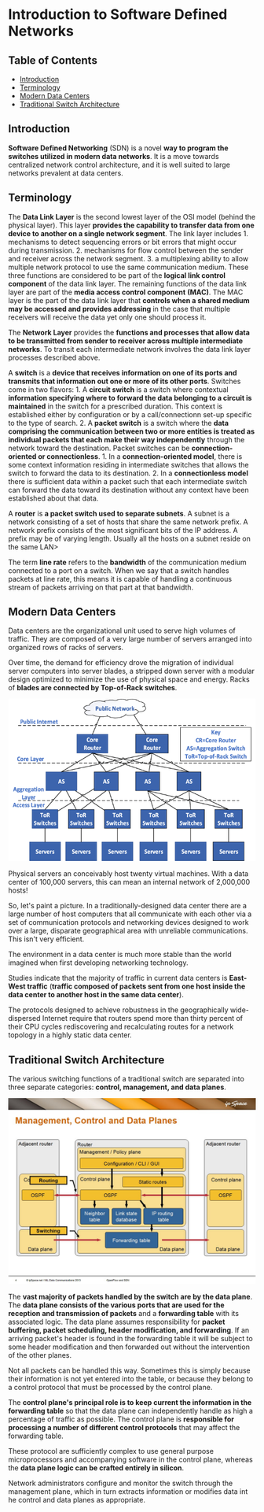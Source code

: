 # Introduction to Software Defined Networks

## Table of Contents
* [Introduction](#introduction)
* [Terminology](#terminology)
* [Modern Data Centers](#modern-data-centers)
* [Traditional Switch Architecture](#traditional-switch-architecture)

## Introduction

**Software Defined Networking** (SDN) is a novel **way to program the switches utilized in modern data networks**. It is a move towards centralized network control architecture, and it is well suited to large networks prevalent at data centers.

## Terminology

The **Data Link Layer** is the second lowest layer of the OSI model (behind the physical layer). This layer **provides the capability to transfer data from one device to another on a single network segment**. The link layer includes
    1. mechanisms to detect sequencing errors or bit errors that might occur during transmission.
    2. mechanisms for flow control between the sender and receiver across the network segment.
    3. a multiplexing ability to allow multiple network protocol to use the same communication medium.
These three functions are considered to be part of the **logical link control component** of the data link layer. The remaining functions of the data link layer are part of the **media access control component** **(MAC)**. The MAC layer is the part of the data link layer that **controls when a shared medium may be accessed and provides addressing** in the case that multiple receivers will receive the data yet only one should process it.

The **Network Layer** provides the **functions and processes that allow data to be transmitted from sender to receiver across multiple intermediate networks**. To transit each intermediate network involves the data link layer processes described above.

A **switch** is a **device that receives information on one of its ports and transmits that information out one or more of its other ports**. Switches come in two flavors:
    1. A **circuit switch** is a switch where contextual **information specifying where to forward the data belonging to a circuit is maintained** in the switch for a prescribed duration. This context is established either by configuration or by a call/connectionn set-up specific to the type of search.
    2. A **packet switch** is a switch where the **data comprising the communication between two or more entities is treated as individual packets that each make their way independently** through the network toward the destination. Packet switches can be **connection-oriented or connectionless**.
        1. In a **connection-oriented model**, there is some context information residing in intermediate switches that allows the switch to forward the data to its destination.
        2. In a **connectionless model** there is sufficient data within a packet such that each intermediate switch can forward the data toward its destination without any context have been established about that data.

A **router** is **a packet switch used to separate subnets**. A subnet is a network consisting of a set of hosts that share the same network prefix. A network prefix consists of the most significant bits of the IP address. A prefix may be of varying length. Usually all the hosts on a subnet reside on the same LAN>

The term **line rate** refers to the **bandwidth** of the communication medium connected to a port on a switch. When we say that a switch handles packets at line rate, this means it is capable of handling a continuous stream of packets arriving on that part at that bandwidth.

## Modern Data Centers

Data centers are the organizational unit used to serve high volumes of traffic. They are composed of a very large number of servers arranged into organized rows of racks of servers. 

Over time, the demand for efficiency drove the migration of individual server computers into server blades, a stripped down server with a modular design optimized to minimize the use of physical space and energy. Racks of **blades are connected by Top-of-Rack switches**.

<img src="resources/data-center-network-topology.png">


Physical servers an conceivably host twenty virtual machines. With a data center of 100,000 servers, this can mean an internal network of 2,000,000 hosts!

So, let's paint a picture. In a traditionally-designed data center there are a large number of host computers that all communicate with each other via a set of communication protocols and networking devices designed to work over a large, disparate geographical area with unreliable communications. This isn't very efficient. 

The environment in a data center is much more stable than the world imagined when first developing networking technology.

Studies indicate that the majority of traffic in current data centers is **East-West traffic** (**traffic composed of packets sent from one host inside the data center to another host in the same data center**).

The protocols designed to achieve robustness in the geographically wide-dispersed Internet require that routers spend more than thirty percent of their CPU cycles rediscovering and recalculating routes for a network topology in a highly static data center.

## Traditional Switch Architecture

The various switching functions of a traditional switch are separated into three separate categories: **control, management, and data planes**. 

<img src="resources/device-planes.jpg">

The **vast majority of packets handled by the switch are by the data plane**. The **data plane consists of the various ports that are used for the reception and transmission of packets** and a **forwarding table** with its associated logic. The data plane assumes responsibility for **packet buffering, packet scheduling, header modification, and forwarding**. If an arriving packet's header is found in the forwarding table it will be subject to some header modification and then forwarded out without the intervention of the other planes.

Not all packets can be handled this way. Sometimes this is simply because their information is not yet entered into the table, or because they belong to a control protocol that must be processed by the control plane.

The **control plane's principal role is to keep current the information in the forwarding table** so that the data plane can independently handle as high a percentage of traffic as possible. The control plane is **responsible for processing a number of different control protocols** that may affect the forwarding table. 

These protocol are sufficiently complex to use general purpose microprocessors and accompanying software in the control plane, whereas the **data plane logic can be crafted entirely in silicon**.

Network administrators configure and monitor the switch through the management plane, which in turn extracts information or modifies data int he control and data planes as appropriate.
